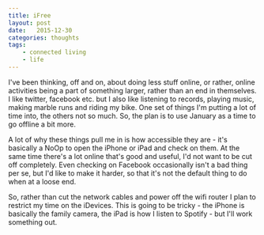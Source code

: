 ```yaml
---
title: iFree
layout: post
date:   2015-12-30 
categories: thoughts
tags: 
    - connected living
    - life
---
```

I've been thinking, off and on,
about doing less stuff online, or rather, online activities being a part
of something larger, rather than an end in themselves. I like twitter,
facebook etc. but I also like listening to records, playing music, making
marble runs and riding my bike. One set of things I'm putting a lot of
time into, the others not so much. So, the plan is to use January as a
time to go offline a bit more.

A lot of why these things pull me in is how accessible they are - it's
basically a NoOp to open the iPhone or iPad and check on them. At the
same time there's a lot online that's good and useful, I'd not want to be
cut off completely. Even checking on Facebook occasionally isn't a bad
thing per se, but I'd like to make it harder, so that it's not the
default thing to do when at a loose end.

So, rather than cut the network cables and power off the wifi router I
plan to restrict my time on the iDevices. This is going to be tricky -
the iPhone is basically the family camera, the iPad is how I listen to
Spotify - but I'll work something out.

